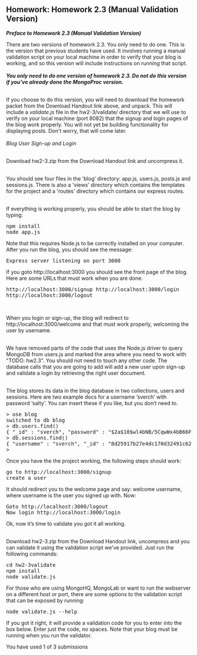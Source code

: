 <div><h2 class="problem-header">
  Homework: Homework 2.3 (Manual Validation Version)
</h2>

<section class="problem"><div><b><i>Preface to Homework 2.3 (Manual Validation Version)</i></b><br>

There are two versions of homework 2.3. You only need to do one. This is the version that previous students have used. It involves running a manual validation script on your local machine in order to verify that your blog is working, and so this version will include instructions on running that script.
<br><br><b><i>You only need to do <em>one</em> version of homework 2.3. Do not do this version if you've already done the MongoProc version.
</i></b>
<br><br>

If you choose to do this version, you will need to download the homework packet from the Download Handout link above, and unpack. This will include a <em>validate.js</em> file in the hw2-3/validate/ directory that we will use to verify on your local machine (port 8082) that the signup and login pages of the blog work properly. You will not yet be building functionality for displaying posts. Don't worry, that will come later.
<br><br><em>Blog User Sign-up and Login</em>
<br><br>


Download hw2-3.zip from the Download Handout link and uncompress it.<br><br>

You should see four files in the 'blog' directory: app.js, users.js, posts.js and sessions.js. There is also a 'views' directory which contains the templates for the project and a 'routes' directory which contains our express routes.<br><br>

If everything is working properly, you should be able to start the blog by typing:
<pre>npm install
node app.js
</pre>

Note that this requires Node.js to be correctly installed on your computer. After you run the blog, you should see the message:

<pre>Express server listening on port 3000
</pre>

If you goto http://localhost:3000 you should see the front page of the blog.
Here are some URLs that must work when you are done.<br><pre>http://localhost:3000/signup
http://localhost:3000/login
http://localhost:3000/logout
</pre>
<br>

When you login or sign-up, the blog will redirect to
http://localhost:3000/welcome and that must work properly, welcoming the user
by username.
<br><br>

We have removed parts of the code that uses the Node.js driver to query MongoDB from users.js and
marked the area where you need to work with "TODO: hw2.3". You should not need to touch any other
code. The database calls that you are going to add will add a new user upon sign-up and validate a
login by retrieving the right user document.<br><br>

The blog stores its data in the blog database in two collections, users and sessions. Here are two
example docs for a username ‘sverch’ with password ‘salty’. You can insert these if you like, but
you don’t need to.

<pre>&gt; use blog
switched to db blog
&gt; db.users.find()
{ "_id" : "sverch", "password" : "$2a$10$wl4bNB/5CqwWx4bB66PoQ.lmYvxUHigM1ehljyWQBupen3uCcldoW" }
&gt; db.sessions.find()
{ "username" : "sverch", "_id" : "8d25917b27e4dc170d32491c6247aabba7598533" }
&gt;
</pre>

Once you have the the project working, the following steps should work:
<pre>go to http://localhost:3000/signup
create a user
</pre>
It should redirect you to the welcome page and say: welcome username, where username is the user you signed up with. Now:
<pre>Goto http://localhost:3000/logout
Now login http://localhost:3000/login
</pre>

Ok, now it’s time to validate you got it all working.<br><br><p>Download hw2-3.zip from the Download Handout link, uncompress and you can validate it using the validation script we've provided.  Just run the following commands:</p>

<pre>cd hw2-3validate
npm install
node validate.js
</pre>

For those who are using MongoHQ, MongoLab or want to run the webserver on a different host or port,
there are some options to the validation script that can be exposed by running:
<pre>node validate.js --help
</pre>

If you got it right, it will provide a validation code for you to enter into the box below. Enter
just the code, no spaces. Note that your blog must be running when you run the validator.
</div>

  <section class="action"><input type="hidden" value="Homework: Homework 2.3 (Manual Validation Version)" name="problem_id"><section class="submission_feedback">
      You have used 1 of 3 submissions
    </section></section></section></div>
